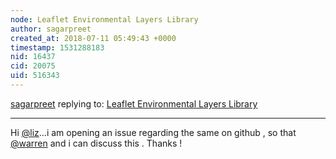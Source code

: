 ```yaml
---
node: Leaflet Environmental Layers Library
author: sagarpreet
created_at: 2018-07-11 05:49:43 +0000
timestamp: 1531288183
nid: 16437
cid: 20075
uid: 516343
---
```




[sagarpreet](../profile/sagarpreet) replying to: [Leaflet Environmental Layers Library](../notes/sagarpreet/06-06-2018/leaflet-environmental-layer-library)

----
Hi [@liz](/profile/liz)...i am opening an issue regarding the same on github , so that [@warren](/profile/warren) and i can discuss this . Thanks !